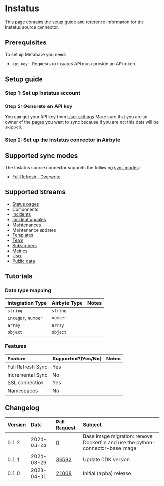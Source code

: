 # Instatus
This page contains the setup guide and reference information for the Instatus source connector.

## Prerequisites
To set up Metabase you need:
  * `api_key` - Requests to Instatus API must provide an API token.


## Setup guide
### Step 1: Set up Instatus account
### Step 2: Generate an API key
You can get your API key from [User settings](https://dashboard.instatus.com/developer)
Make sure that you are an owner of the pages you want to sync because if you are not this data will be skipped.
### Step 2: Set up the Instatus connector in Airbyte

## Supported sync modes
The Instatus source connector supports the following [sync modes](https://docs.airbyte.com/cloud/core-concepts#connection-sync-modes):

* [Full Refresh - Overwrite](https://docs.airbyte.com/understanding-airbyte/connections/full-refresh-overwrite)


## Supported Streams
* [Status pages](https://instatus.com/help/api/status-pages)
* [Components](https://instatus.com/help/api/components)
* [Incidents](https://instatus.com/help/api/incidents)
* [Incident updates](https://instatus.com/help/api/incident-updates)
* [Maintenances](https://instatus.com/help/api/maintenances)
* [Maintenance updates](https://instatus.com/help/api/maintenance-updates)
* [Templates](https://instatus.com/help/api/templates)
* [Team](https://instatus.com/help/api/teammates)
* [Subscribers](https://instatus.com/help/api/subscribers)
* [Metrics](https://instatus.com/help/api/metrics)
* [User](https://instatus.com/help/api/user-profile)
* [Public data](https://instatus.com/help/api/public-data)

## Tutorials

### Data type mapping

| Integration Type    | Airbyte Type | Notes |
|:--------------------|:-------------|:------|
| `string`            | `string`     |       |
| `integer`, `number` | `number`     |       |
| `array`             | `array`      |       |
| `object`            | `object`     |       |

### Features

| Feature           | Supported?\(Yes/No\) | Notes |
|:------------------|:---------------------|:------|
| Full Refresh Sync | Yes                  |       |
| Incremental Sync  | No                   |       |
| SSL connection    | Yes                  |
| Namespaces        | No                   |       |

## Changelog

| Version | Date       | Pull Request                                             | Subject                 |
|:--------|:-----------|:---------------------------------------------------------|:------------------------|
| 0.1.2 | 2024-03-28 | [0](https://github.com/airbytehq/airbyte/pull/0) | Base image migration: remove Dockerfile and use the python-connector-base image |
| 0.1.1   | 2024-03-29 | [36592](https://github.com/airbytehq/airbyte/pull/36592) | Update CDK version      |
| 0.1.0   | 2023-04-01 | [21008](https://github.com/airbytehq/airbyte/pull/21008) | Initial (alpha) release |
